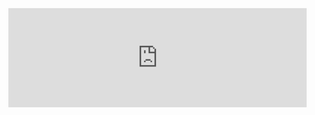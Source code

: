 <iframe width="600" height="200" src="https://www.erdcloud.com/p/bKfi5Aojohi64giyD" frameborder="0" allowfullscreen></iframe>
